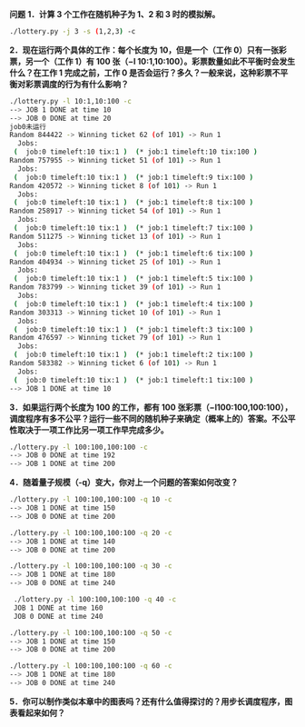 **问题**
**1．计算 3 个工作在随机种子为 1、2 和 3 时的模拟解。**

```sh
./lottery.py -j 3 -s (1,2,3) -c
```

**2．现在运行两个具体的工作：每个长度为 10，但是一个（工作 0）只有一张彩票，另一个（工作 1）有 100 张（−l 10∶1,10∶100）。彩票数量如此不平衡时会发生什么？在工作 1 完成之前，工作 0 是否会运行？多久？一般来说，这种彩票不平衡对彩票调度的行为有什么影响？**

```sh
./lottery.py -l 10:1,10:100 -c
--> JOB 1 DONE at time 10
--> JOB 0 DONE at time 20
job0未运行
Random 844422 -> Winning ticket 62 (of 101) -> Run 1
  Jobs:
 (  job:0 timeleft:10 tix:1 )  (* job:1 timeleft:10 tix:100 ) 
Random 757955 -> Winning ticket 51 (of 101) -> Run 1
  Jobs:
 (  job:0 timeleft:10 tix:1 )  (* job:1 timeleft:9 tix:100 ) 
Random 420572 -> Winning ticket 8 (of 101) -> Run 1
  Jobs:
 (  job:0 timeleft:10 tix:1 )  (* job:1 timeleft:8 tix:100 ) 
Random 258917 -> Winning ticket 54 (of 101) -> Run 1
  Jobs:
 (  job:0 timeleft:10 tix:1 )  (* job:1 timeleft:7 tix:100 ) 
Random 511275 -> Winning ticket 13 (of 101) -> Run 1
  Jobs:
 (  job:0 timeleft:10 tix:1 )  (* job:1 timeleft:6 tix:100 ) 
Random 404934 -> Winning ticket 25 (of 101) -> Run 1
  Jobs:
 (  job:0 timeleft:10 tix:1 )  (* job:1 timeleft:5 tix:100 ) 
Random 783799 -> Winning ticket 39 (of 101) -> Run 1
  Jobs:
 (  job:0 timeleft:10 tix:1 )  (* job:1 timeleft:4 tix:100 ) 
Random 303313 -> Winning ticket 10 (of 101) -> Run 1
  Jobs:
 (  job:0 timeleft:10 tix:1 )  (* job:1 timeleft:3 tix:100 ) 
Random 476597 -> Winning ticket 79 (of 101) -> Run 1
  Jobs:
 (  job:0 timeleft:10 tix:1 )  (* job:1 timeleft:2 tix:100 ) 
Random 583382 -> Winning ticket 6 (of 101) -> Run 1
  Jobs:
 (  job:0 timeleft:10 tix:1 )  (* job:1 timeleft:1 tix:100 ) 
--> JOB 1 DONE at time 10
```

**3．如果运行两个长度为 100 的工作，都有 100 张彩票（−l100∶100,100∶100），调度程序有多不公平？运行一些不同的随机种子来确定（概率上的）答案。不公平性取决于一项工作比另一项工作早完成多少。**

```sh
./lottery.py -l 100:100,100:100 -c
--> JOB 0 DONE at time 192
--> JOB 1 DONE at time 200
```

**4．随着量子规模（-q）变大，你对上一个问题的答案如何改变？**

```sh
./lottery.py -l 100:100,100:100 -q 10 -c
--> JOB 1 DONE at time 150
--> JOB 0 DONE at time 200
```

```sh
./lottery.py -l 100:100,100:100 -q 20 -c
--> JOB 1 DONE at time 140
--> JOB 0 DONE at time 200
```

```sh
./lottery.py -l 100:100,100:100 -q 30 -c
--> JOB 1 DONE at time 180
--> JOB 0 DONE at time 240
```

```sh
 ./lottery.py -l 100:100,100:100 -q 40 -c
 JOB 1 DONE at time 160
 JOB 0 DONE at time 240
```

```sh
./lottery.py -l 100:100,100:100 -q 50 -c
--> JOB 1 DONE at time 150
--> JOB 0 DONE at time 200
```

```sh
./lottery.py -l 100:100,100:100 -q 60 -c
--> JOB 1 DONE at time 180
--> JOB 0 DONE at time 240
```

**5．你可以制作类似本章中的图表吗？还有什么值得探讨的？用步长调度程序，图表看起来如何？**